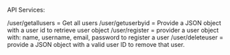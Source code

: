 

API Services:

/user/getallusers = Get all users
/user/getuserbyid = Provide a JSON object with a user id to retrieve user object
/user/register = provider a user object with: name, username, email, password to register a user
/user/deleteuser = provide a JSON object with a valid user ID to remove that user.
